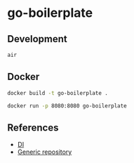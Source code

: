 # go-boilerplate

## Development

```sh
air
```

## Docker

```sh
docker build -t go-boilerplate .
```

```sh
docker run -p 8080:8080 go-boilerplate
```

## References

- [DI](https://clavinjune.dev/en/blogs/golang-dependency-injection-using-wire/)
- [Generic repository](https://github.com/omrfrkazt/golang-generic-repository-pattern/tree/master)